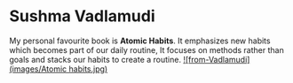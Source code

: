 # Sushma Vadlamudi
My personal favourite book is **Atomic Habits**. It emphasizes new habits which becomes part of our daily routine, It focuses on methods rather than goals and stacks our habits to create a routine.
[![from-Vadlamudi](images/Atomic habits.jpg)](MyMedia.md)